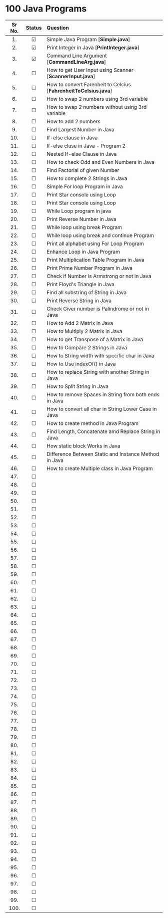 # 100 Java Programs


|Sr No.|Status|Question|
|:----:|:----:|:---------|
|1.|&#9745;|Simple Java Program [**Simple.java**]|
|2.|&#9745;|Print Integer in Java [**PrintInteger.java**]|
|3.|&#9745;|Command Line Argument [**CommandLineArg.java**]|
|4.|&#9744;|How to get User Input using Scanner [**ScannerInput.java**]|
|5.|&#9744;|How to convert Farenheit to Celcius [**FahrenheitToCelsius.java**]|
|6.|&#9744;|How to swap 2 numbers using 3rd variable|
|7.|&#9744;|How to swap 2 numbers without using 3rd variable|
|8.|&#9744;|How to add 2 numbers|
|9.|&#9744;|Find Largest Number in Java|
|10.|&#9744;|If-else clause in Java|
|11.|&#9744;|If-else cluse in Java - Program 2|
|12.|&#9744;|Nested If-else Clause in Java|
|13.|&#9744;|How to check Odd and Even Numbers in Java|
|14.|&#9744;|Find Factorial of given Number|
|15.|&#9744;|How to complete 2 Strings in Java|
|16.|&#9744;|Simple For loop Program in Java|
|17.|&#9744;|Print Star console using Loop|
|18.|&#9744;|Print Star console using Loop|
|19.|&#9744;|While Loop program in java|
|20.|&#9744;|Print Reverse Number in Java|
|21.|&#9744;|While loop using break Program|
|22.|&#9744;|While loop using break and continue Program|
|23.|&#9744;|Print all alphabet using For Loop Program|
|24.|&#9744;|Enhance Loop in Java Program|
|25.|&#9744;|Print Multiplication Table Program in Java|
|26.|&#9744;|Print Prime Number Program in Java|
|27.|&#9744;|Check if Number is Armstrong or not in Java|
|28.|&#9744;|Print Floyd's Triangle in Java|
|29.|&#9744;|Find all substring of String in Java|
|30.|&#9744;|Print Reverse String in Java|
|31.|&#9744;|Check Giver number is Palindrome or not in Java|
|32.|&#9744;|How to Add 2 Matrix in Java|
|33.|&#9744;|How to Multiply 2 Matrix in Java|
|34.|&#9744;|How to get Transpose of a Matrix in Java|
|35.|&#9744;|How to Compare 2 Strings in Java|
|36.|&#9744;|How to String width with specific char in Java|
|37.|&#9744;|How to Use indexOf() in Java|
|38.|&#9744;|How to replace String with another String in Java|
|39.|&#9744;|How to Split String in Java|
|40.|&#9744;|How to remove Spaces in String from both ends in Java|
|41.|&#9744;|How to convert all char in String Lower Case in Java|
|42.|&#9744;|How to create method in Java Program|
|43.|&#9744;|Find Length, Concatenate amd Replace String in Java|
|44.|&#9744;|How static block Works in Java|
|45.|&#9744;|Difference Between Static and Instance Method in Java|
|46.|&#9744;|How to create Multiple class in Java Program|
|47.|&#9744;||
|48.|&#9744;||
|49.|&#9744;||
|50.|&#9744;||
|51.|&#9744;||
|52.|&#9744;||
|53.|&#9744;||
|54.|&#9744;||
|55.|&#9744;||
|56.|&#9744;||
|57.|&#9744;||
|58.|&#9744;||
|59.|&#9744;||
|60.|&#9744;||
|61.|&#9744;||
|62.|&#9744;||
|63.|&#9744;||
|64.|&#9744;||
|65.|&#9744;||
|66.|&#9744;||
|67.|&#9744;||
|68.|&#9744;||
|69.|&#9744;||
|70.|&#9744;||
|71.|&#9744;||
|72.|&#9744;||
|73.|&#9744;||
|74.|&#9744;||
|75.|&#9744;||
|76.|&#9744;||
|77.|&#9744;||
|78.|&#9744;||
|79.|&#9744;||
|80.|&#9744;||
|81.|&#9744;||
|82.|&#9744;||
|83.|&#9744;||
|84.|&#9744;||
|85.|&#9744;||
|86.|&#9744;||
|87.|&#9744;||
|88.|&#9744;||
|89.|&#9744;||
|90.|&#9744;||
|91.|&#9744;||
|92.|&#9744;||
|93.|&#9744;||
|94.|&#9744;||
|95.|&#9744;||
|96.|&#9744;||
|97.|&#9744;||
|98.|&#9744;||
|99.|&#9744;||
|100.|&#9744;||